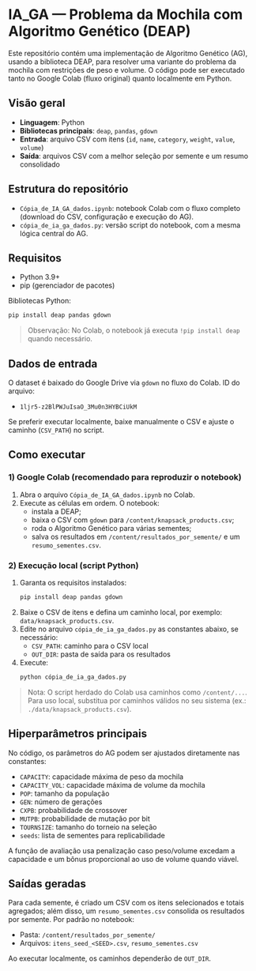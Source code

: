# IA_GA — Problema da Mochila com Algoritmo Genético (DEAP)

Este repositório contém uma implementação de Algoritmo Genético (AG), usando a biblioteca DEAP, para resolver uma variante do problema da mochila com restrições de peso e volume. O código pode ser executado tanto no Google Colab (fluxo original) quanto localmente em Python.

## Visão geral
- **Linguagem**: Python
- **Bibliotecas principais**: `deap`, `pandas`, `gdown`
- **Entrada**: arquivo CSV com itens (`id`, `name`, `category`, `weight`, `value`, `volume`)
- **Saída**: arquivos CSV com a melhor seleção por semente e um resumo consolidado

## Estrutura do repositório
- `Cópia_de_IA_GA_dados.ipynb`: notebook Colab com o fluxo completo (download do CSV, configuração e execução do AG).
- `cópia_de_ia_ga_dados.py`: versão script do notebook, com a mesma lógica central do AG.

## Requisitos
- Python 3.9+
- pip (gerenciador de pacotes)

Bibliotecas Python:
```bash
pip install deap pandas gdown
```

> Observação: No Colab, o notebook já executa `!pip install deap` quando necessário.

## Dados de entrada
O dataset é baixado do Google Drive via `gdown` no fluxo do Colab. ID do arquivo:
- `1ljr5-z2BlPWJuIsaO_3Mu0n3HYBCiUkM`

Se preferir executar localmente, baixe manualmente o CSV e ajuste o caminho (`CSV_PATH`) no script.

## Como executar

### 1) Google Colab (recomendado para reproduzir o notebook)
1. Abra o arquivo `Cópia_de_IA_GA_dados.ipynb` no Colab.
2. Execute as células em ordem. O notebook:
   - instala a DEAP;
   - baixa o CSV com `gdown` para `/content/knapsack_products.csv`; 
   - roda o Algoritmo Genético para várias sementes;
   - salva os resultados em `/content/resultados_por_semente/` e um `resumo_sementes.csv`.

### 2) Execução local (script Python)
1. Garanta os requisitos instalados:
   ```bash
   pip install deap pandas gdown
   ```
2. Baixe o CSV de itens e defina um caminho local, por exemplo: `data/knapsack_products.csv`.
3. Edite no arquivo `cópia_de_ia_ga_dados.py` as constantes abaixo, se necessário:
   - `CSV_PATH`: caminho para o CSV local
   - `OUT_DIR`: pasta de saída para os resultados
4. Execute:
   ```bash
   python cópia_de_ia_ga_dados.py
   ```

> Nota: O script herdado do Colab usa caminhos como `/content/...`. Para uso local, substitua por caminhos válidos no seu sistema (ex.: `./data/knapsack_products.csv`).

## Hiperparâmetros principais
No código, os parâmetros do AG podem ser ajustados diretamente nas constantes:
- `CAPACITY`: capacidade máxima de peso da mochila
- `CAPACITY_VOL`: capacidade máxima de volume da mochila
- `POP`: tamanho da população
- `GEN`: número de gerações
- `CXPB`: probabilidade de crossover
- `MUTPB`: probabilidade de mutação por bit
- `TOURNSIZE`: tamanho do torneio na seleção
- `seeds`: lista de sementes para replicabilidade

A função de avaliação usa penalização caso peso/volume excedam a capacidade e um bônus proporcional ao uso de volume quando viável.

## Saídas geradas
Para cada semente, é criado um CSV com os itens selecionados e totais agregados; além disso, um `resumo_sementes.csv` consolida os resultados por semente. Por padrão no notebook:
- Pasta: `/content/resultados_por_semente/`
- Arquivos: `itens_seed_<SEED>.csv`, `resumo_sementes.csv`

Ao executar localmente, os caminhos dependerão de `OUT_DIR`.

